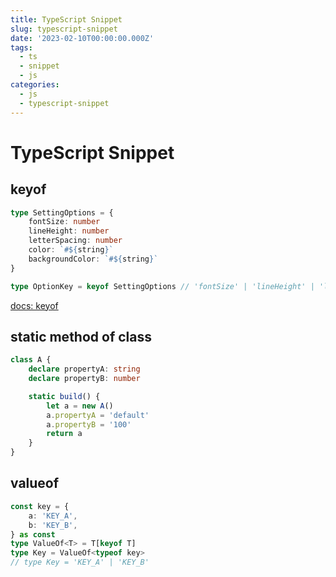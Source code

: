 ```yaml
---
title: TypeScript Snippet
slug: typescript-snippet
date: '2023-02-10T00:00:00.000Z'
tags:
  - ts
  - snippet
  - js
categories:
  - js
  - typescript-snippet
---
```


# TypeScript Snippet

## keyof

```typescript
type SettingOptions = {
	fontSize: number
	lineHeight: number
	letterSpacing: number
	color: `#${string}`
	backgroundColor: `#${string}`
}

type OptionKey = keyof SettingOptions // 'fontSize' | 'lineHeight' | 'letterSpacing' ...
```

[docs: keyof](https://www.typescriptlang.org/docs/handbook/2/keyof-types.html)

## static method of class

```typescript
class A {
	declare propertyA: string
	declare propertyB: number

	static build() {
		let a = new A()
		a.propertyA = 'default'
		a.propertyB = '100'
		return a
	}
}
```

## valueof

```typescript
const key = {
	a: 'KEY_A',
	b: 'KEY_B',
} as const
type ValueOf<T> = T[keyof T]
type Key = ValueOf<typeof key>
// type Key = 'KEY_A' | 'KEY_B'
```
